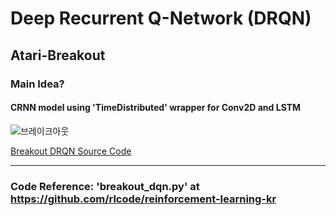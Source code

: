 # Deep Recurrent Q-Network (DRQN)

## Atari-Breakout

### Main Idea?
#### CRNN model using 'TimeDistributed' wrapper for Conv2D and LSTM



![브레이크아웃](https://github.com/symoon94/DRQN/blob/master/breakout_drqn/image/544604897.58.png)

[Breakout DRQN Source Code](https://github.com/symoon94/DRQN/blob/master/breakout_drqn/breakout_drqn15.py)


------

### Code Reference: 'breakout_dqn.py' at https://github.com/rlcode/reinforcement-learning-kr


